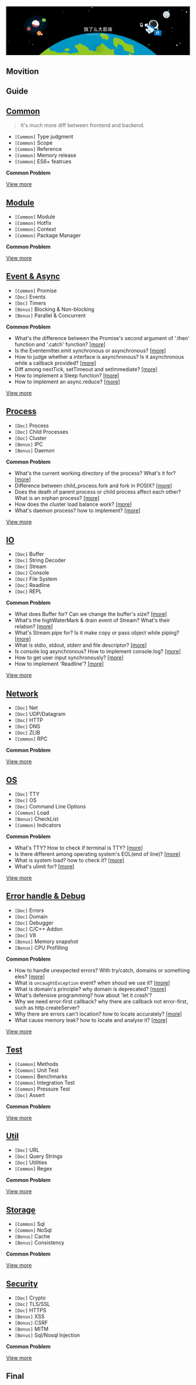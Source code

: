![ElemeFE-background](/assets/ElemeFE-background.png)

## Movition


## Guide


## [Common](/sections/en-us/common.md)

> It's much more diff between frontend and backend.

* `[Common]` Type judgment
* `[Common]` Scope
* `[Common]` Reference
* `[Common]` Memory release
* `[Common]` ES6+ featrues

**Common Problem**

[View more](/sections/en-us/js-basic.md)

## [Module](/sections/en-us/module.md)

* `[Common]` Module
* `[Common]` Hotfix
* `[Common]` Context
* `[Common]` Package Manager

**Common Problem**


[View more](/sections/en-us/module.md)

## [Event & Async](/sections/en-us/event-async.md)

* `[Common]` Promise
* `[Doc]` Events
* `[Doc]` Timers
* `[Bonus]` Blocking & Non-blocking
* `[Bonus]` Parallel & Concurrent

**Common Problem**

* What's the difference between the Promise's second argument of '.then' function and '.catch' function? [[more]](/sections/en-us/event-async.md#q-1)
* Is the Eventemitter.emit synchronous or asynchronous? [[more]](/sections/en-us/event-async.md#q-2)
* How to judge whether a interface is asynchronous? Is it asynchronous while a callback provided? [[more]](/sections/en-us/event-async.md#q-3)
* Diff among nextTick, setTimeout and setImmediate? [[more]](/sections/en-us/event-async.md#q-4)
* How to implement a Sleep function? [[more]](/sections/en-us/event-async.md#q-5)
* How to implement an async.reduce? [[more]](/sections/en-us/event-async.md#q-6)

[View more](/sections/en-us/event-async.md)

## [Process](/sections/en-us/process.md)

* `[Doc]` Process
* `[Doc]` Child Processes
* `[Doc]` Cluster
* `[Bonus]` IPC
* `[Bonus]` Daemon

**Common Problem**

* What's the current working directory of the process? What's it for? [[more]](/sections/en-us/process.md#q-cwd)
* Difference between child_process.fork and fork in POSIX? [[more]](/sections/en-us/process.md#q-fork)
* Does the death of parent process or child process  affect each other? What is an orphan process? [[more]](/sections/en-us/process.md#q-child)
* How does the cluster load balance work? [[more]](/sections/en-us/process.md#how-it-works)
* What's daemon process? how to implement? [[more]](/sections/en-us/process.md#daemon-process)

[View more](/sections/en-us/process.md)


## [IO](/sections/en-us/io.md)

* `[Doc]` Buffer
* `[Doc]` String Decoder
* `[Doc]` Stream
* `[Doc]` Console
* `[Doc]` File System
* `[Doc]` Readline
* `[Doc]` REPL

**Common Problem**

* What does Buffer for? Can we change the buffer's size? [[more]](/sections/en-us/io.md#buffer)
* What's the highWaterMark & drain event of Stream? What's their relation? [[more]](/sections/en-us/io.md#buffer-2)
* What's Stream.pipe for? Is it make copy or pass object while piping? [[more]](/sections/en-us/io.md#pipe)
* What is stdio, stdout, stderr and file descriptor? [[more]](/sections/en-us/io.md#file)
* Is console.log asynchronous? How to implement console.log? [[more]](/sections/en-us/io.md#console)
* How to get user input synchronously?  [[more]](/sections/en-us/io.md#how-to-get-user-input-synchronizely)
* How to implement 'Readline'? [[more]](/sections/en-us/io.md#readline)

[View more](/sections/en-us/io.md)

## [Network](/sections/en-us/network.md)

* `[Doc]` Net
* `[Doc]` UDP/Datagram
* `[Doc]` HTTP
* `[Doc]` DNS
* `[Doc]` ZLIB
* `[Common]` RPC

**Common Problem**


[View more](/sections/en-us/network.md)

## [OS](/sections/en-us/os.md)

* `[Doc]` TTY
* `[Doc]` OS
* `[Doc]` Command Line Options
* `[Common]` Load
* `[Bonus]` CheckList
* `[Common]` Indicators

**Common Problem**

* What's TTY? How to check if terminal is TTY? [[more]](/sections/en-us/os.md#tty)
* Is there different among operating system's EOL(end of line)? [[more]](/sections/en-us/os.md#os)
* What is system load? how to check it? [[more]](/sections/en-us/os.md#load)
* What's ulimit for? [[more]](/sections/en-us/os.md#ulimit)

[View more](/sections/en-us/os.md)

## [Error handle & Debug](/sections/en-us/error.md)

* `[Doc]` Errors
* `[Doc]` Domain
* `[Doc]` Debugger
* `[Doc]` C/C++ Addon
* `[Doc]` V8
* `[Bonus]` Memory snapshot
* `[Bonus]` CPU Profilling

**Common Problem**

* How to handle unexpected errors? With try/catch, domains or something eles? [[more]](/sections/en-us/error.md#q-handle-error)
* What is `uncaughtException` event? when shoud we use it? [[more]](/sections/en-us/error.md#uncaughtexception)
* What is domain's principle? why domain is deprecated? [[more]](/sections/en-us/error.md#domain)
* What's defensive programming? how about 'let it crash'?
* Why we need error-first callback? why there are callback not error-first, such as http.createServer?
* Why there are errors can't location? how to locate accurately? [[more]](/sections/en-us/error.md#error-stack-is-missing)
* What cause memory leak? how to locate and analyse it? [[more]](/sections/en-us/error.md#memory-snapshots)

[View more](/sections/en-us/error.md)

## [Test](/sections/en-us/test.md)

* `[Common]` Methods
* `[Common]` Unit Test
* `[Common]` Benchmarks
* `[Common]` Integration Test
* `[Common]` Pressure Test
* `[Doc]` Assert

**Common Problem**


[View more](/sections/en-us/test.md)

## [Util](/sections/en-us/util.md)

* `[Doc]` URL
* `[Doc]` Query Strings
* `[Doc]` Utilities
* `[Common]` Regex

**Common Problem**


[View more](/sections/en-us/util.md)

## [Storage](/sections/en-us/storage.md)

* `[Common]` Sql
* `[Common]` NoSql
* `[Bonus]` Cache
* `[Bonus]` Consistency

**Common Problem**


[View more](/sections/en-us/storage.md)

## [Security](/sections/en-us/security.md)

* `[Doc]` Crypto
* `[Doc]` TLS/SSL
* `[Doc]` HTTPS
* `[Bonus]` XSS
* `[Bonus]` CSRF
* `[Bonus]` MITM
* `[Bonus]` Sql/Nosql Injection

**Common Problem**


[View more](/sections/en-us/security.md)

## Final

